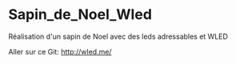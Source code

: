 # Sapin_de_Noel_Wled
Réalisation d'un sapin de Noel avec des leds adressables et WLED

Aller sur ce Git: http://wled.me/

